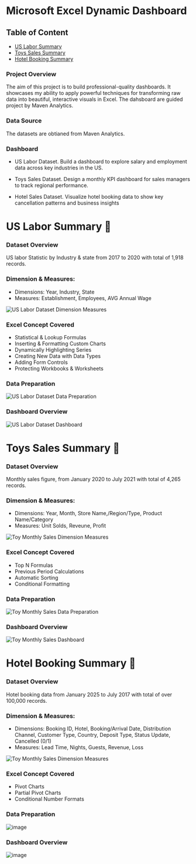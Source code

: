 # Microsoft Excel Dynamic Dashboard

## Table of Content

- [US Labor Summary](#US-Labor-Summary)
- [Toys Sales Summary](#Toys-Sales-Summary)
- [Hotel Booking Summary](#Hotel-Booking-Summary)

### Project Overview

The aim of this project is to build professional-quality dashboards. It showcases my ability to apply powerful techniques for transforming raw data into beautiful, interactive visuals in Excel. The dahsboard are guided project by Maven Analytics.

### Data Source

The datasets are obtianed from Maven Analytics. 

### Dashboard
- US Labor Dataset. Build a dashboard to explore salary and employment data across key industries in the US.

- Toys Sales Dataset. Design a monthly KPI dashboard for sales managers to track regional performance.

- Hotel Sales Dataset. Visualize hotel booking data to show key cancellation patterns and business insights


# US Labor Summary 👷
### Dataset Overview 
US labor Statistic by Industry & state from 2017 to 2020 with total of 1,918 records.

### Dimension & Measures:
- Dimensions: Year, Industry, State
- Measures: Establishment, Employees, AVG Annual Wage


![US Labor Dataset Dimension   Measures](https://github.com/AfifRifaie95/Excel-Dynamic-Dashboard/assets/159521904/bffc287c-e20a-41a5-9c00-ace9f4b1418a)



### Excel Concept Covered
- Statistical & Lookup Formulas
- Inserting & Formatting Custom Charts
- Dynamically Highlighting Series
- Creating New Data with Data Types
- Adding Form Controls
- Protecting Workbooks & Worksheets

### Data Preparation
  
![US Labor Dataset Data Preparation](https://github.com/AfifRifaie95/Excel-Dynamic-Dashboard/assets/159521904/94ad7e1e-f135-46c8-8d05-e89faf37b82e)


### Dashboard Overview


![US Labor Dataset Dashboard](https://github.com/AfifRifaie95/Excel-Dynamic-Dashboard/assets/159521904/13d95367-ff52-4c25-91c0-64bc872a45cb)


# Toys Sales Summary 🧸
### Dataset Overview 
Monthly sales figure, from January 2020 to July 2021 with total of 4,265 records.

### Dimension & Measures:
- Dimensions: Year, Month, Store Name,/Region/Type, Product Name/Category
- Measures: Unit Solds, Reveune, Profit


![Toy Monthly Sales Dimension   Measures](https://github.com/AfifRifaie95/Excel-Dynamic-Dashboard/assets/159521904/1fca1d33-0682-4020-87ec-7d662e468cfa)


### Excel Concept Covered
- Top N Formulas
- Previous Period Calculations
- Automatic Sorting
- Conditional Formatting

### Data Preparation


![Toy Monthly Sales Data Preparation](https://github.com/AfifRifaie95/Excel-Dynamic-Dashboard/assets/159521904/0a345ad6-0e82-4119-accc-58f0fa84ef43)


### Dashboard Overview


![Toy Monthly Sales Dashboard](https://github.com/AfifRifaie95/Excel-Dynamic-Dashboard/assets/159521904/eb9a829a-375b-459c-a0d8-1bf0406418b8)



# Hotel Booking Summary 🏨
### Dataset Overview 
Hotel booking data from January 2025 to July 2017 with total of over 100,000 records.

### Dimension & Measures:
- Dimensions: Booking ID, Hotel, Booking/Arrival Date, Distribution Channel, Customer Type, Country, Deposit Type, Status Update, Cancelled (0/1)
- Measures: Lead Time, Nights, Guests, Revenue, Loss


![Toy Monthly Sales Dimension   Measures](https://github.com/AfifRifaie95/Excel-Dynamic-Dashboard/assets/159521904/1fca1d33-0682-4020-87ec-7d662e468cfa)


### Excel Concept Covered
- Pivot Charts
- Partial Pivot Charts
- Conditional Number Formats


### Data Preparation

![image](https://github.com/AfifRifaie95/Excel-Dynamic-Dashboard/assets/159521904/b35f87e0-1a5f-4ff5-83bb-ba919455c24e)



### Dashboard Overview

![image](https://github.com/AfifRifaie95/Excel-Dynamic-Dashboard/assets/159521904/b9418a17-12f3-43d3-a464-c95edff71e6d)



